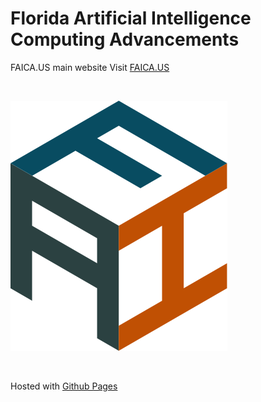 # Florida Artificial Intelligence Computing Advancements

FAICA.US main website
Visit [FAICA.US](https://www.faica.us)

<BR>

[![IMG](/src/LOGO.svg)](faica.us)

<br>

Hosted with [Github Pages](https://florida-artificial-intelligence.github.io)
